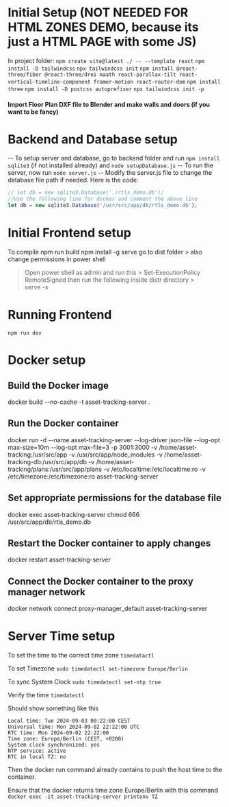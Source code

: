 # Initial Setup  (NOT NEEDED FOR HTML ZONES DEMO, because its just a HTML PAGE with some JS)

In project folder:
`npm create vite@latest ./ -- --template react`
`npm install -D tailwindcss`
`npx tailwindcss init`
`npm install @react-three/fiber @react-three/drei maath react-parallax-tilt react-vertical-timeline-component framer-motion react-router-dom`
`npm install three`
`npm install -D postcss autoprefixer`
`npx tailwindcss init -p`

#### Import Floor Plan DXF file to Blender and make walls and doors (if you want to be fancy)

# Backend and Database setup 

-- To setup server and database, go to backend folder and run `npm install sqlite3` (if not installed already) and `node setupDatabase.js`
-- To run the server, now run `node server.js`
-- Modify the server.js file to change the database file path if needed. Here is the code:

```javascript
// let db = new sqlite3.Database('./rtls_demo.db');
//Use the following line for docker and comment the above line
let db = new sqlite3.Database('/usr/src/app/db/rtls_demo.db');
```

# Initial Frontend setup

To compile 
npm run build
npm install -g serve
go to dist folder  > also change permissions in power shell 
> Open power shell as admin and run this > 
Set-ExecutionPolicy RemoteSigned
then run the following inside distr directory >  
serve -s 

# Running Frontend

`npm run dev`

# Docker setup
## Build the Docker image
docker build --no-cache -t asset-tracking-server .

## Run the Docker container
docker run -d --name asset-tracking-server --log-driver json-file --log-opt max-size=10m --log-opt max-file=3 -p 3001:3000 -v /home/asset-tracking:/usr/src/app -v /usr/src/app/node_modules -v /home/asset-tracking-db:/usr/src/app/db -v /home/asset-tracking/plans:/usr/src/app/plans -v /etc/localtime:/etc/localtime:ro -v /etc/timezone:/etc/timezone:ro asset-tracking-server



## Set appropriate permissions for the database file
docker exec asset-tracking-server chmod 666 /usr/src/app/db/rtls_demo.db

## Restart the Docker container to apply changes
docker restart asset-tracking-server

## Connect the Docker container to the proxy manager network
docker network connect proxy-manager_default asset-tracking-server

# Server Time setup 

To set the time to the correct time zone
`timedatactl` 

To set Timezone
`sudo timedatectl set-timezone Europe/Berlin`

To sync System Clock
`sudo timedatectl set-ntp true`

Verify the time
`timedatectl`

Should show something like this

```
Local time: Tue 2024-09-03 00:22:00 CEST
Universal time: Mon 2024-09-02 22:22:00 UTC
RTC time: Mon 2024-09-02 22:22:00
Time zone: Europe/Berlin (CEST, +0200)
System clock synchronized: yes
NTP service: active
RTC in local TZ: no
```

Then the docker run command already contains to push the host time to the container.

Ensure that the docker returns time zone Europe/Berlin with this command 
`docker exec -it asset-tracking-server printenv TZ`
